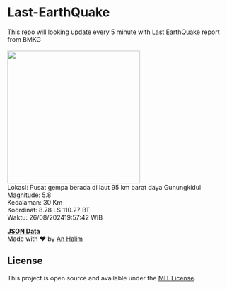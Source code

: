 # Last-EarthQuake
This repo will looking update every 5 minute with Last EarthQuake report from BMKG
<br>
<br>
<img src="https://static.bmkg.go.id/20240826195742.mmi.jpg" width="300"/>
<br>
Lokasi: Pusat gempa berada di laut 95 km barat daya Gunungkidul <br>
Magnitude: 5.8 <br>
Kedalaman: 30 Km <br>
Koordinat: 8.78 LS 110.27 BT <br>
Waktu: 26/08/202419:57:42 WIB <br>

<a href="./data/data.json">**JSON Data**</a>
<br>
Made with ❤️ by <a href="https://github.com/an-halim">An Halim</a>
## License

This project is open source and available under the [MIT License](LICENSE).
